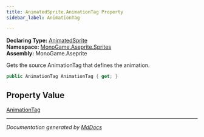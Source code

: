 ```yaml
---
title: AnimatedSprite.AnimationTag Property
sidebar_label: AnimationTag

---
```


**Declaring Type:** [AnimatedSprite](../)  
**Namespace:** [MonoGame.Aseprite.Sprites](../../)  
**Assembly:** MonoGame.Aseprite

Gets the source AnimationTag that defines the animation.

```csharp
public AnimationTag AnimationTag { get; }
```

## Property Value

[AnimationTag](../../AnimationTag/)

___

*Documentation generated by [MdDocs](https://github.com/ap0llo/mddocs)*
